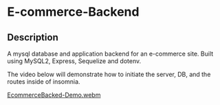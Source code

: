 # E-commerce-Backend

## Description

A mysql database and application backend for an e-commerce site. Built using MySQL2, Express, Sequelize and dotenv.

The video below will demonstrate how to initiate the server, DB, and the routes inside of insomnia.


[EcommerceBacked-Demo.webm](https://user-images.githubusercontent.com/119343529/236958131-849be90e-fe65-474d-bc48-d8ba214e7576.webm)
